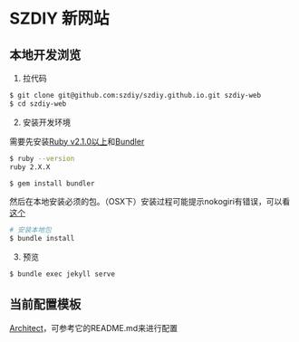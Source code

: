 # SZDIY 新网站

## 本地开发浏览

 1. 拉代码

 ```bash
 $ git clone git@github.com:szdiy/szdiy.github.io.git szdiy-web
 $ cd szdiy-web
 ```

 2. 安装开发环境

 需要先安装[Ruby v2.1.0以上](https://www.ruby-lang.org/en/downloads/)和[Bundler](http://bundler.io/)

 ```bash
 $ ruby --version
 ruby 2.X.X

 $ gem install bundler
 ```

 然后在本地安装必须的包。（OSX下）安装过程可能提示nokogiri有错误，可以看[这个](http://www.nokogiri.org/tutorials/installing_nokogiri.html#mac_os_x)

 ```bash
 # 安装本地包
 $ bundle install

 ```

 3. 预览

 ```bash
 $ bundle exec jekyll serve
 ```

 ## 当前配置模板

 [Architect](https://github.com/pages-themes/architect)，可参考它的README.md来进行配置

